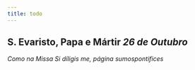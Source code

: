 ```yaml
---
title: todo
---
```

<h2 class="text-center">S. Evaristo, Papa e Mártir <em>26 de Outubro</em></h2>

<em>Como na Missa Si díligis me, página sumospontifices</em>